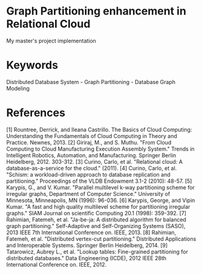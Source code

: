 # Graph Partitioning enhancement in Relational Cloud

My master's project implementation

# Keywords
Distributed Database System - Graph Partitioning - Database Graph Modeling

# References
[1] Rountree, Derrick, and Ileana Castrillo. The Basics of Cloud Computing: Understanding the Fundamentals of Cloud Computing in Theory and Practice. Newnes, 2013.
[2] Giriraj, M., and S. Muthu. "From Cloud Computing to Cloud Manufacturing Execution Assembly System." Trends in Intelligent Robotics, Automation, and Manufacturing. Springer Berlin Heidelberg, 2012. 303-312.
[3] Curino, Carlo, et al. "Relational cloud: A database-as-a-service for the cloud." (2011).
[4] Curino, Carlo, et al. "Schism: a workload-driven approach to database replication and partitioning." Proceedings of the VLDB Endowment 3.1-2 (2010): 48-57.
[5] Karypis, G., and V. Kumar. "Parallel multilevel k-way partitioning scheme for irregular graphs, Department of Computer Science." University of Minnesota, Minneapolis, MN (1996): 96-036.
[6] Karypis, George, and Vipin Kumar. "A fast and high quality multilevel scheme for partitioning irregular graphs." SIAM Journal on scientific Computing 20.1 (1998): 359-392.
[7] Rahimian, Fatemeh, et al. "Ja-be-ja: A distributed algorithm for balanced graph partitioning." Self-Adaptive and Self-Organizing Systems (SASO), 2013 IEEE 7th International Conference on. IEEE, 2013.
[8] Rahimian, Fatemeh, et al. "Distributed vertex-cut partitioning." Distributed Applications and Interoperable Systems. Springer Berlin Heidelberg, 2014.
[9] Tatarowicz, Aubrey L., et al. "Lookup tables: Fine-grained partitioning for distributed databases." Data Engineering (ICDE), 2012 IEEE 28th International Conference on. IEEE, 2012.